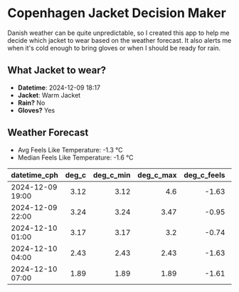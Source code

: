 
# Copenhagen Jacket Decision Maker

Danish weather can be quite unpredictable, so I created this app to help me decide which jacket to wear based on the weather forecast. 
It also alerts me when it's cold enough to bring gloves or when I should be ready for rain.

## What Jacket to wear?

- **Datetime**: 2024-12-09 18:17
- **Jacket**: Warm Jacket
- **Rain?** No
- **Gloves?** Yes

## Weather Forecast
- Avg Feels Like Temperature: -1.3 °C
- Median Feels Like Temperature: -1.6 °C

| datetime_cph     |   deg_c |   deg_c_min |   deg_c_max |   deg_c_feels | weather   | wind   | rain   |
|:-----------------|--------:|------------:|------------:|--------------:|:----------|:-------|:-------|
| 2024-12-09 19:00 |    3.12 |        3.12 |        4.6  |         -1.63 | Clouds    | Medium | None   |
| 2024-12-09 22:00 |    3.24 |        3.24 |        3.47 |         -0.95 | Clouds    | Medium | None   |
| 2024-12-10 01:00 |    3.17 |        3.17 |        3.2  |         -0.74 | Clouds    | Low    | None   |
| 2024-12-10 04:00 |    2.43 |        2.43 |        2.43 |         -1.63 | Clear     | Low    | None   |
| 2024-12-10 07:00 |    1.89 |        1.89 |        1.89 |         -1.61 | Clear     | Low    | None   |
        
